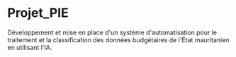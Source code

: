 # Projet_PIE
Développement et mise en place d'un système d'automatisation pour le traitement et la classification des données budgétaires de l'État mauritanien en utilisant l'IA.
